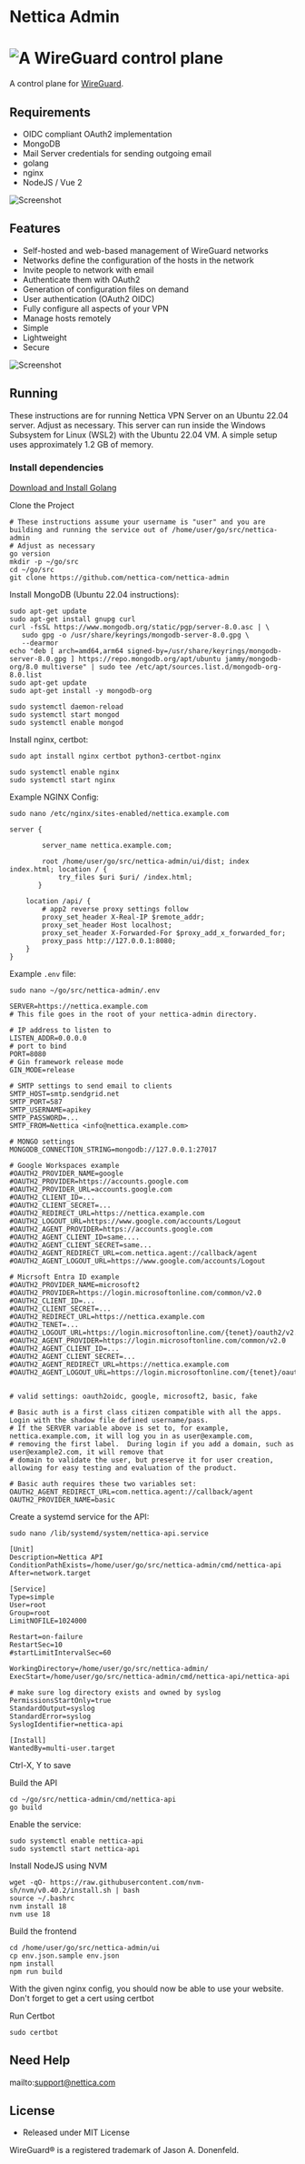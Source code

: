 # Nettica Admin

<h1><img src="./ui/src/assets/nettica.png" alt="A WireGuard control plane"></h1>

A control plane for [WireGuard](https://wireguard.com).

## Requirements

* OIDC compliant OAuth2 implementation
* MongoDB
* Mail Server credentials for sending outgoing email
* golang
* nginx
* NodeJS / Vue 2

![Screenshot](https://nettica.com/wp-content/uploads/2025/01/nettica-architecture.webp)

## Features

 * Self-hosted and web-based management of WireGuard networks
 * Networks define the configuration of the hosts in the network
 * Invite people to network with email
 * Authenticate them with OAuth2
 * Generation of configuration files on demand
 * User authentication (OAuth2 OIDC)
 * Fully configure all aspects of your VPN
 * Manage hosts remotely
 * Simple
 * Lightweight
 * Secure



![Screenshot](nettica-screenshot.png)

## Running
These instructions are for running Nettica VPN Server on an Ubuntu 22.04 server.  Adjust as necessary.
This server can run inside the Windows Subsystem for Linux (WSL2) with the Ubuntu 22.04 VM.  A simple setup
uses approximately 1.2 GB of memory.

### Install dependencies


[Download and Install Golang](https://go.dev/dl/)

Clone the Project
```
# These instructions assume your username is "user" and you are building and running the service out of /home/user/go/src/nettica-admin
# Adjust as necessary
go version
mkdir -p ~/go/src
cd ~/go/src
git clone https://github.com/nettica-com/nettica-admin

```

Install MongoDB (Ubuntu 22.04 instructions):

```
sudo apt-get update
sudo apt-get install gnupg curl
curl -fsSL https://www.mongodb.org/static/pgp/server-8.0.asc | \
   sudo gpg -o /usr/share/keyrings/mongodb-server-8.0.gpg \
   --dearmor
echo "deb [ arch=amd64,arm64 signed-by=/usr/share/keyrings/mongodb-server-8.0.gpg ] https://repo.mongodb.org/apt/ubuntu jammy/mongodb-org/8.0 multiverse" | sudo tee /etc/apt/sources.list.d/mongodb-org-8.0.list
sudo apt-get update
sudo apt-get install -y mongodb-org

sudo systemctl daemon-reload
sudo systemctl start mongod
sudo systemctl enable mongod

```

Install nginx, certbot:
```
sudo apt install nginx certbot python3-certbot-nginx

sudo systemctl enable nginx
sudo systemctl start nginx

```

Example NGINX Config:
```
sudo nano /etc/nginx/sites-enabled/nettica.example.com
```

```
server {

        server_name nettica.example.com;

        root /home/user/go/src/nettica-admin/ui/dist; index index.html; location / {
            try_files $uri $uri/ /index.html;
       }

    location /api/ {
        # app2 reverse proxy settings follow
        proxy_set_header X-Real-IP $remote_addr;
        proxy_set_header Host localhost;
        proxy_set_header X-Forwarded-For $proxy_add_x_forwarded_for;
        proxy_pass http://127.0.0.1:8080;
    }
}

```

Example `.env` file:
```
sudo nano ~/go/src/nettica-admin/.env
```

```
SERVER=https://nettica.example.com
# This file goes in the root of your nettica-admin directory.

# IP address to listen to
LISTEN_ADDR=0.0.0.0
# port to bind
PORT=8080
# Gin framework release mode
GIN_MODE=release

# SMTP settings to send email to clients
SMTP_HOST=smtp.sendgrid.net
SMTP_PORT=587
SMTP_USERNAME=apikey
SMTP_PASSWORD=...
SMTP_FROM=Nettica <info@nettica.example.com>

# MONGO settings
MONGODB_CONNECTION_STRING=mongodb://127.0.0.1:27017

# Google Workspaces example
#OAUTH2_PROVIDER_NAME=google
#OAUTH2_PROVIDER=https://accounts.google.com
#OAUTH2_PROVIDER_URL=accounts.google.com
#OAUTH2_CLIENT_ID=...
#OAUTH2_CLIENT_SECRET=...
#OAUTH2_REDIRECT_URL=https://nettica.example.com
#OAUTH2_LOGOUT_URL=https://www.google.com/accounts/Logout
#OAUTH2_AGENT_PROVIDER=https://accounts.google.com
#OAUTH2_AGENT_CLIENT_ID=same....
#OAUTH2_AGENT_CLIENT_SECRET=same...
#OAUTH2_AGENT_REDIRECT_URL=com.nettica.agent://callback/agent
#OAUTH2_AGENT_LOGOUT_URL=https://www.google.com/accounts/Logout

# Micrsoft Entra ID example
#OAUTH2_PROVIDER_NAME=microsoft2
#OAUTH2_PROVIDER=https://login.microsoftonline.com/common/v2.0
#OAUTH2_CLIENT_ID=...
#OAUTH2_CLIENT_SECRET=...
#OAUTH2_REDIRECT_URL=https://nettica.example.com
#OAUTH2_TENET=...
#OAUTH2_LOGOUT_URL=https://login.microsoftonline.com/{tenet}/oauth2/v2.0/logout
#OAUTH2_AGENT_PROVIDER=https://login.microsoftonline.com/common/v2.0
#OAUTH2_AGENT_CLIENT_ID=...
#OAUTH2_AGENT_CLIENT_SECRET=...
#OAUTH2_AGENT_REDIRECT_URL=https://nettica.example.com
#OAUTH2_AGENT_LOGOUT_URL=https://login.microsoftonline.com/{tenet}/oauth2/v2.0/logout


# valid settings: oauth2oidc, google, microsoft2, basic, fake

# Basic auth is a first class citizen compatible with all the apps.  Login with the shadow file defined username/pass.
# If the SERVER variable above is set to, for example, nettica.example.com, it will log you in as user@example.com,
# removing the first label.  During login if you add a domain, such as user@example2.com, it will remove that
# domain to validate the user, but preserve it for user creation, allowing for easy testing and evaluation of the product.

# Basic auth requires these two variables set:
OAUTH2_AGENT_REDIRECT_URL=com.nettica.agent://callback/agent
OAUTH2_PROVIDER_NAME=basic

```

Create a systemd service for the API:

```
sudo nano /lib/systemd/system/nettica-api.service
```
```
[Unit]
Description=Nettica API
ConditionPathExists=/home/user/go/src/nettica-admin/cmd/nettica-api
After=network.target

[Service]
Type=simple
User=root
Group=root
LimitNOFILE=1024000

Restart=on-failure
RestartSec=10
#startLimitIntervalSec=60

WorkingDirectory=/home/user/go/src/nettica-admin/
ExecStart=/home/user/go/src/nettica-admin/cmd/nettica-api/nettica-api

# make sure log directory exists and owned by syslog
PermissionsStartOnly=true
StandardOutput=syslog
StandardError=syslog
SyslogIdentifier=nettica-api

[Install]
WantedBy=multi-user.target
```
Ctrl-X, Y to save

Build the API
```
cd ~/go/src/nettica-admin/cmd/nettica-api
go build
```

Enable the service:

```
sudo systemctl enable nettica-api
sudo systemctl start nettica-api
```

Install NodeJS using NVM
```
wget -qO- https://raw.githubusercontent.com/nvm-sh/nvm/v0.40.2/install.sh | bash
source ~/.bashrc
nvm install 18
nvm use 18
```

Build the frontend

```
cd /home/user/go/src/nettica-admin/ui
cp env.json.sample env.json
npm install
npm run build
```

With the given nginx config, you should now be able to use your website.  Don't forget
to get a cert using certbot

Run Certbot
```
sudo certbot
```


## Need Help

mailto:support@nettica.com

## License
* Released under MIT License

WireGuard® is a registered trademark of Jason A. Donenfeld.
